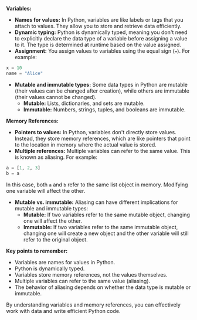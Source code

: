 **Variables:**

- **Names for values:** In Python, variables are like labels or tags that you attach to values. They allow you to store and retrieve data efficiently.
- **Dynamic typing:** Python is dynamically typed, meaning you don't need to explicitly declare the data type of a variable before assigning a value to it. The type is determined at runtime based on the value assigned.
- **Assignment:** You assign values to variables using the equal sign (`=`). For example:

```python
x = 10
name = "Alice"
```

- **Mutable and immutable types:** Some data types in Python are mutable (their values can be changed after creation), while others are immutable (their values cannot be changed).
    - **Mutable:** Lists, dictionaries, and sets are mutable.
    - **Immutable:** Numbers, strings, tuples, and booleans are immutable.

**Memory References:**

- **Pointers to values:** In Python, variables don't directly store values. Instead, they store memory references, which are like pointers that point to the location in memory where the actual value is stored.
- **Multiple references:** Multiple variables can refer to the same value. This is known as aliasing. For example:

```python
a = [1, 2, 3]
b = a
```

In this case, both `a` and `b` refer to the same list object in memory. Modifying one variable will affect the other.

- **Mutable vs. immutable:** Aliasing can have different implications for mutable and immutable types:
    - **Mutable:** If two variables refer to the same mutable object, changing one will affect the other.
    - **Immutable:** If two variables refer to the same immutable object, changing one will create a new object and the other variable will still refer to the original object.

**Key points to remember:**

- Variables are names for values in Python.
- Python is dynamically typed.
- Variables store memory references, not the values themselves.
- Multiple variables can refer to the same value (aliasing).
- The behavior of aliasing depends on whether the data type is mutable or immutable.

By understanding variables and memory references, you can effectively work with data and write efficient Python code.
